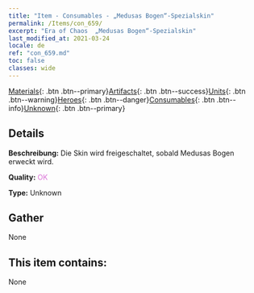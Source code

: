 ```yaml
---
title: "Item - Consumables - „Medusas Bogen“-Spezialskin"
permalink: /Items/con_659/
excerpt: "Era of Chaos  „Medusas Bogen“-Spezialskin"
last_modified_at: 2021-03-24
locale: de
ref: "con_659.md"
toc: false
classes: wide
---
```

 [Materials](/de/Items/){: .btn .btn--primary}[Artifacts](/de/Items/Artifacts/){: .btn .btn--success}[Units](/de/Items/Units/){: .btn .btn--warning}[Heroes](/de/Items/Heroes/){: .btn .btn--danger}[Consumables](/de/Items/Consumables/){: .btn .btn--info}[Unknown](/de/Items/Unknown/){: .btn .btn--primary}

## Details
 **Beschreibung:** Die Skin wird freigeschaltet, sobald Medusas Bogen erweckt wird.

 **Quality:** <span style="color: #DA70D6">OK</span>

 **Type:** Unknown

## Gather

  None

## This item contains:

  None

